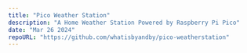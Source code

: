 ```yaml
---
title: "Pico Weather Station"
description: "A Home Weather Station Powered by Raspberry Pi Pico"
date: "Mar 26 2024"
repoURL: "https://github.com/whatisbyandby/pico-weatherstation"
---
```

